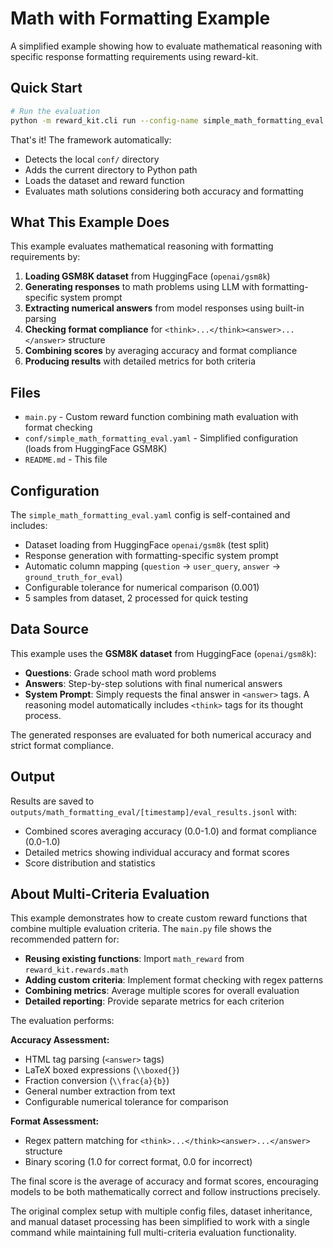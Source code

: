 # Math with Formatting Example

A simplified example showing how to evaluate mathematical reasoning with specific response formatting requirements using reward-kit.

## Quick Start

```bash
# Run the evaluation
python -m reward_kit.cli run --config-name simple_math_formatting_eval
```

That's it! The framework automatically:
- Detects the local `conf/` directory
- Adds the current directory to Python path
- Loads the dataset and reward function
- Evaluates math solutions considering both accuracy and formatting

## What This Example Does

This example evaluates mathematical reasoning with formatting requirements by:

1. **Loading GSM8K dataset** from HuggingFace (`openai/gsm8k`)
2. **Generating responses** to math problems using LLM with formatting-specific system prompt
3. **Extracting numerical answers** from model responses using built-in parsing
4. **Checking format compliance** for `<think>...</think><answer>...</answer>` structure
5. **Combining scores** by averaging accuracy and format compliance
6. **Producing results** with detailed metrics for both criteria

## Files

- `main.py` - Custom reward function combining math evaluation with format checking
- `conf/simple_math_formatting_eval.yaml` - Simplified configuration (loads from HuggingFace GSM8K)
- `README.md` - This file

## Configuration

The `simple_math_formatting_eval.yaml` config is self-contained and includes:
- Dataset loading from HuggingFace `openai/gsm8k` (test split)
- Response generation with formatting-specific system prompt
- Automatic column mapping (`question` → `user_query`, `answer` → `ground_truth_for_eval`)
- Configurable tolerance for numerical comparison (0.001)
- 5 samples from dataset, 2 processed for quick testing

## Data Source

This example uses the **GSM8K dataset** from HuggingFace (`openai/gsm8k`):
- **Questions**: Grade school math word problems
- **Answers**: Step-by-step solutions with final numerical answers
- **System Prompt**: Simply requests the final answer in `<answer>` tags. A reasoning model automatically includes `<think>` tags for its thought process.

The generated responses are evaluated for both numerical accuracy and strict format compliance.

## Output

Results are saved to `outputs/math_formatting_eval/[timestamp]/eval_results.jsonl` with:
- Combined scores averaging accuracy (0.0-1.0) and format compliance (0.0-1.0)
- Detailed metrics showing individual accuracy and format scores
- Score distribution and statistics

## About Multi-Criteria Evaluation

This example demonstrates how to create custom reward functions that combine multiple evaluation criteria. The `main.py` file shows the recommended pattern for:

- **Reusing existing functions**: Import `math_reward` from `reward_kit.rewards.math`
- **Adding custom criteria**: Implement format checking with regex patterns
- **Combining metrics**: Average multiple scores for overall evaluation
- **Detailed reporting**: Provide separate metrics for each criterion

The evaluation performs:

**Accuracy Assessment:**
- HTML tag parsing (`<answer>` tags)
- LaTeX boxed expressions (`\\boxed{}`)
- Fraction conversion (`\\frac{a}{b}`)
- General number extraction from text
- Configurable numerical tolerance for comparison

**Format Assessment:**
- Regex pattern matching for `<think>...</think><answer>...</answer>` structure
- Binary scoring (1.0 for correct format, 0.0 for incorrect)

The final score is the average of accuracy and format scores, encouraging models to be both mathematically correct and follow instructions precisely.

The original complex setup with multiple config files, dataset inheritance, and manual dataset processing has been simplified to work with a single command while maintaining full multi-criteria evaluation functionality.
